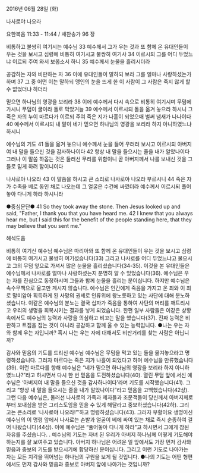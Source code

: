 2016년 06월 28일 (화)

나사로야 나오라



요한복음 11:33 - 11:44 / 새찬송가 96 장


비통하고 불쌍히 여기시는 예수님
33 예수께서 그가 우는 것과 또 함께 온 유대인들이 우는 것을 보시고 심령에 비통히 여기시고 불쌍히 여기사 34 이르시되 그를 어디 두었느냐 이르되 주여 와서 보옵소서 하니 35 예수께서 눈물을 흘리시더라 

공감하는 자와 비판하는 자
36 이에 유대인들이 말하되 보라 그를 얼마나 사랑하셨는가 하며 37 그 중 어떤 이는 말하되 맹인의 눈을 뜨게 한 이 사람이 그 사람은 죽지 않게 할 수 없었더냐 하더라 

믿으면 하나님의 영광을 보리라
38 이에 예수께서 다시 속으로 비통히 여기시며 무덤에 가시니 무덤이 굴이라 돌로 막았거늘 39 예수께서 이르시되 돌을 옮겨 놓으라 하시니 그 죽은 자의 누이 마르다가 이르되 주여 죽은 지가 나흘이 되었으매 벌써 냄새가 나나이다 40 예수께서 이르시되 내 말이 네가 믿으면 하나님의 영광을 보리라 하지 아니하였느냐 하시니 

예수님의 기도 
41 돌을 옮겨 놓으니 예수께서 눈을 들어 우러러 보시고 이르시되 아버지여 내 말을 들으신 것을 감사하나이다 42 항상 내 말을 들으시는 줄을 내가 알았나이다 그러나 이 말씀 하옵는 것은 둘러선 무리를 위함이니 곧 아버지께서 나를 보내신 것을 그들로 믿게 하려 함이니이다

나사로야 나오라 
43 이 말씀을 하시고 큰 소리로 나사로야 나오라 부르시니 44 죽은 자가 수족을 베로 동인 채로 나오는데 그 얼굴은 수건에 싸였더라 예수께서 이르시되 풀어 놓아 다니게 하라 하시니라 

●중심문단● 41 So they took away the stone. Then Jesus looked up and said, "Father, I thank you that you have heard me. 42 I knew that you always hear me, but I said this for the benefit of the people standing here, that they may believe that you sent me."

해석도움





비통히 여기신 예수님
예수님은 마리아와 또 함께 온 유대인들이 우는 것을 보시고 심령에 비통히 여기시고 불쌍히 여기셨습니다(33) 그리고 나사로를 어디 두었느냐고 물으시고 그의 무덤 앞으로 가셔서 많은 눈물을 흘리셨습니다(34-35). 이것을 본 유대인들은 예수님께서 나사로를 얼마나 사랑하셨는지 분명히 알 수 있었습니다(36). 예수님은 우는 자를 진심으로 동정하시며 그들과 함께 눈물을 흘리는 분이십니다. 하지만 예수님은 속수무책으로 울고만 계시지 않습니다. 예수님은 인간에게 죽음을 가지고 온 죄와 이 죄로 말미암아 획득하게 된 사망의 권세로 인류위에 왕노릇하고 있는 사단에 대해 분노하셨습니다. 이같은 예수님의 분노는 결국 십자가 죽음을 통하여 사탄의 머리를 깨트리시고 우리의 생명을 회복시키는 결과를 낳게 되었습니다. 한편 일부 사람들은 이같은 상황속에서도 예수님의 능력과 사랑을 의심하고 비꼬는 말을 했습니다(37). 진짜 능력은 비판하고 트집을 잡는 것이 아니라 공감하고 함께 울 수 있는 능력입니다. 
●나는 우는 자와 함께 우는 자입니까? 혹시 나는 우는 자에 대해서도 비판거리를 찾는 사람은 아닙니까? 

감사와 믿음의 기도를 드리신 예수님
예수님은 무덤을 막고 있는 돌을 옮겨놓으라고 명령하셨습니다. 그러자 마르다는 죽은 지가 나흘이 되었다고 하며 예수님을 만류했습니다(39). 이런 마르다를 향해 예수님은 “네가 믿으면 하나님의 영광을 보리라 하지 아니하였느냐?”라고 하시면서 다시 한 번 믿음을 도전하셨습니다(40). 열린 무덤 앞에 서신 예수님은 ‘아버지여 내 말을 들으신 것을 감사하나이다’라며 기도를 시작했습니다(41). 그리고 “항상 내 말을 들으시는 줄을 내가 알았나이다”라고 믿음을 고백했습니다(42상). 그런 다음 예수님은, 둘러선 나사로의 가족과 제자들과 조문객들이 당신께서 아버지께로부터 보내심을 받은 그리스도임을 믿을 수 있게 해달라고 중보하셨습니다(42하). 그리고는 큰소리로 ‘나사로야 나오라!”’하고 명령하셨습니다(43). 그러자 부활이요 생명이신 예수님의 이 명령 앞에서 나사로는 손발과 얼굴이 베에 싸여 있는 채로 즉시 순종하여 걸어 나왔습니다(44상). 이에 예수님은 “풀어놓아 다니게 하라”고 하시면서 그에게 참된 자유를 주셨습니다. . 예수님의 기도는 자녀 된 우리가 아버지 하나님께 어떻게 기도해야 하는지를 잘 보여주고 있습니다. 아버지 하나님은 어려운 일 앞에서도 가장 먼저 감사와 믿음과 중보의 기도를 받으시기에 합당하신 분이십니다. 그리고 이런 기도로 나아가는 자는 모든 지각을 뛰어넘는 하나님의 구원을 보게 될 것입니다.
●나의 기도는 어떤 형편에서도 먼저 감사와 믿음과 중보로 아버지 앞에 나아가는 것입니까?